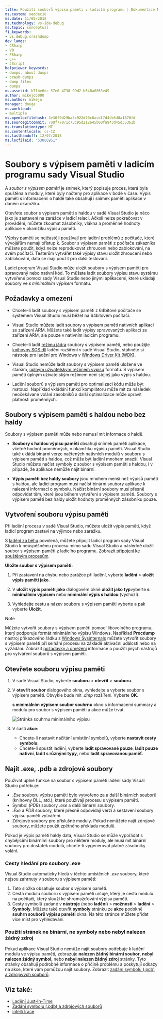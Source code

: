```yaml
---
title: Použití souborů výpisu paměti v ladicím programu | Dokumentace Microsoftu
ms.custom: seodec18
ms.date: 11/05/2018
ms.technology: vs-ide-debug
ms.topic: conceptual
f1_keywords:
- vs.debug.crashdump
dev_langs:
- CSharp
- VB
- FSharp
- C++
- JScript
helpviewer_keywords:
- dumps, about dumps
- crash dumps
- dump files
- dumps
ms.assetid: b71be6dc-57e0-4730-99d2-b540a0863e49
author: mikejo5000
ms.author: mikejo
manager: douge
ms.workload:
- multiple
ms.openlocfilehash: 3e30f9d29ba3c922d70c8acdf7d4db5d8a1670fd
ms.sourcegitcommit: 708f77071c73c95d212645b00fa943d45d35361b
ms.translationtype: MT
ms.contentlocale: cs-CZ
ms.lasthandoff: 12/07/2018
ms.locfileid: "53066951"
---
```

# <a name="dump-files-in-the-visual-studio-debugger"></a>Soubory s výpisem paměti v ladicím programu sady Visual Studio

<a name="BKMK_What_is_a_dump_file_"></a> A *soubor s výpisem paměti* je snímek, který popisuje proces, která byla spuštěna a moduly, které byly načteny pro aplikace v bodě v čase. Výpis paměti s informacemi o haldě také obsahují i snímek paměti aplikace v daném okamžiku. 

Otevřete soubor s výpisem paměti s haldou v sadě Visual Studio je něco jako je zastavení na zarážce v ladicí relaci. Ačkoli nelze pokračovat v provádění, můžete zkoumat zásobníky, vlákna a proměnné hodnoty aplikace v okamžiku výpisu paměti.

Výpisy paměti se nejčastěji používají pro ladění problémů z počítače, které vývojářům nemají přístup k. Soubor s výpisem paměti z počítače zákazníka můžete použít, když nelze reprodukovat zhroucení nebo zablokování, na svém počítači. Testerům vytvářet také výpisy stavu uložit zhroucení nebo zablokování, data se mají použít pro další testování. 

Ladicí program Visual Studio může uložit soubory s výpisem paměti pro spravovaný nebo nativní kód. To můžete ladit soubory výpisu stavu systému vytvořené pomocí sady Visual Studio nebo jinými aplikacemi, které ukládají soubory ve *s minimálním výpisem* formátu.

##  <a name="BKMK_Requirements_and_limitations"></a> Požadavky a omezení

-   Chcete-li ladit soubory s výpisem paměti z 64bitové počítače se systémem Visual Studio musí běžet na 64bitovém počítači.

-   Visual Studio můžete ladit soubory s výpisem paměti nativních aplikaci ze zařízení ARM. Můžete také ladit výpisy spravovaných aplikací ze zařízení ARM, ale pouze v nativním ladicím programu.

-   Chcete-li ladit [režimu jádra](/windows-hardware/drivers/debugger/kernel-mode-dump-files) soubory s výpisem paměti, nebo použijte [knihovny SOS.dll](/dotnet/framework/tools/sos-dll-sos-debugging-extension) ladění rozšíření v sadě Visual Studio, stáhněte si nástroje pro ladění pro Windows v [Windows Driver Kit (WDK)](/windows-hardware/drivers/download-the-wdk).

-   Visual Studio nemůže ladit soubory s výpisem paměti uložené ve starším, [úplným uživatelským režimem výpisu](/windows/desktop/wer/collecting-user-mode-dumps) formátu. S výpisem paměti úplným uživatelským režimem není stejný jako výpis s haldou.

-   Ladění souborů s výpisem paměti pro optimalizaci kódu může být matoucí. Například vkládání funkcí kompilátoru může mít za následek neočekávané volání zásobníků a další optimalizace může upravit platnosti proměnných.

##  <a name="BKMK_Dump_files__with_or_without_heaps"></a> Soubory s výpisem paměti s haldou nebo bez haldy

Soubory s výpisem paměti může nebo nemusí mít informace o haldě.

-   **Soubory s haldou výpisu paměti** obsahují snímek paměti aplikace, včetně hodnot proměnných, v okamžiku výpisu paměti. Visual Studio také ukládá binární verze načtených nativních modulů v souboru s výpisem paměti s haldou, což může být ladění mnohem snazší. Visual Studio můžete načíst symboly z soubor s výpisem paměti s haldou, i v případě, že aplikace nemůže najít binární. 

-   **Výpis paměti bez haldy soubory** jsou mnohem menší než výpisů paměti s haldou, ale ladicí program musí načíst binární soubory aplikace k nalezení informací o symbolu. Načíst binární soubory musí přesně odpovídat těm, které jsou během vytváření s výpisem paměti. Soubory s výpisem paměti bez haldy uložit hodnoty proměnných zásobníku pouze.

##  <a name="BKMK_Create_a_dump_file"></a> Vytvoření souboru výpisu paměti

Při ladění procesu v sadě Visual Studio, můžete uložit výpis paměti, když ladicí program zastaví na výjimce nebo zarážku. 

S [ladění za běhu](../debugger/just-in-time-debugging-in-visual-studio.md) povolená, můžete připojit ladicí program sady Visual Studio k neúspěšnému procesu mimo sadu Visual Studio a následně uložit soubor s výpisem paměti z ladicího programu. Zobrazit [připojení ke spuštěným procesům](../debugger/attach-to-running-processes-with-the-visual-studio-debugger.md).

**Uložte soubor s výpisem paměti:**

1. Při zastavení na chybu nebo zarážce při ladění, vyberte **ladění** > **uložit výpis paměti jako**. 

1. V **uložit výpis paměti jako** dialogovém okně **uložit jako typ**vyberte **s minimálním výpisem** nebo **minimální výpis s haldou** (výchozí).

1. Vyhledejte cestu a název souboru s výpisem paměti vyberte a pak vyberte **Uložit**. 

>[!NOTE]
>Můžete vytvořit soubory s výpisem paměti pomocí libovolného programu, který podporuje formát minimálního výpisu Windows. Například **Procdump** nástroj příkazového řádku z [Windows Sysinternals](http://technet.microsoft.com/sysinternals/default) můžete vytvořit soubory s výpisem paměti při selhání procesu na základě aktivační události nebo na vyžádání. Zobrazit [požadavky a omezení](../debugger/using-dump-files.md#BKMK_Requirements_and_limitations) informace o použití jiných nástrojů pro vytváření souborů s výpisem paměti.

##  <a name="BKMK_Open_a_dump_file"></a> Otevřete souboru výpisu paměti

1. V sadě Visual Studio, vyberte **souboru** > **otevřít** > **souboru**.

1. V **otevřít soubor** dialogového okna, vyhledejte a vyberte soubor s výpisem paměti. Obvykle bude mít *.dmp* rozšíření. Vyberte **OK**.

   **s minimálním výpisem soubor souhrnu** okno s informacemi summary a modulu pro soubor s výpisem paměti a akce může trvat.

   ![Stránka souhrnu minimálního výpisu](../debugger/media/dbg_dump_summarypage.png "stránka souhrnu minimálního výpisu")

1. V části **akce**:
   - Chcete-li nastavit načítání umístění symbolů, vyberte **nastavit cesty symbolu**.
   - Chcete-li spustit ladění, vyberte **ladit spravované pouze**, **ladit pouze nativní**, **ladit s různými typy**, nebo **ladit spravovanou paměť**.

##  <a name="BKMK_Find_binaries__symbol___pdb__files__and_source_files"></a> Najít .exe, .pdb a zdrojové soubory

Používat úplné funkce na soubor s výpisem paměti ladění sady Visual Studio potřebuje:

- *.Exe* souboru výpisu paměti bylo vytvořeno za a další binárních souborů (knihovny DLL, atd.), které používají procesu s výpisem paměti.
- Symbol (*PDB*) soubory *.exe* a další binární soubory.
- *.Exe* a *PDB* soubory, které přesně odpovídají verzi a sestavení soubory výpisu paměti vytváření.
- Zdrojové soubory pro příslušné moduly. Pokud nemůžete najít zdrojové soubory, můžete použít zpětného překladu modulů.

Pokud je výpis paměti haldy data, Visual Studio se může vypořádat s chybějícími binárními soubory pro některé moduly, ale musí mít binární soubory pro dostatek modulů, chcete-li vygenerovat platné zásobníky volání. 

### <a name="search-paths-for-exe-files"></a>Cesty hledání pro soubory .exe

Visual Studio automaticky hledá v těchto umístěních *.exe* soubory, které nejsou zahrnuty v souboru s výpisem paměti:

1. Tato složka obsahuje soubor s výpisem paměti.
2. Cesta modulu souboru s výpisem paměti určuje, který je cesta modulu na počítači, který slouží ke shromažďování výpisu paměti.
3. Cesty symbolů zadané v **nástroje** (nebo **ladění**) > **možnosti** > **ladění**  >  **Symboly**. Můžete také otevřít **symboly** stránku ze **akce** podokně **souhrn souborů výpisu paměti** okna. Na této stránce můžete přidat více míst pro vyhledávání.

### <a name="use-the-no-binary-no-symbols-or-no-source-found-pages"></a>Použití stránek ne binární, ne symboly nebo nebyl nalezen žádný zdroj

Pokud aplikace Visual Studio nemůže najít soubory potřebuje k ladění modulu ve výpisu paměti, zobrazuje **nalezen žádný binární soubor**, **nebyl nalezen žádný symbol**, nebo **nebyl nalezen žádný zdroj** stránky. Tyto stránky obsahují podrobné informace o příčině problému a poskytují odkazy na akce, které vám pomůžou najít soubory. Zobrazit [zadání symbolu (.pdb) a zdrojových souborů](../debugger/specify-symbol-dot-pdb-and-source-files-in-the-visual-studio-debugger.md).

## <a name="see-also"></a>Viz také:

- [Ladění Just-In-Time](../debugger/just-in-time-debugging-in-visual-studio.md)
- [Zadání symbolu (.pdb) a zdrojových souborů](../debugger/specify-symbol-dot-pdb-and-source-files-in-the-visual-studio-debugger.md)
- [IntelliTrace](../debugger/intellitrace.md)